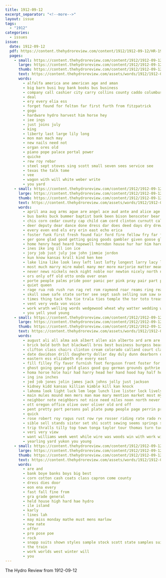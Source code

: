 ```yaml
---
title: 1912-09-12
excerpt_separator: "<!--more-->"
layout: issue
tags:
  - "1912"
categories:
  - issues
issue:
  date: 1912-09-12
  pdf: https://content.thehydroreview.com/content/1912/1912-09-12/HR-1912-09-12.pdf
  pages:
    - small: https://content.thehydroreview.com/content/1912/1912-09-12/small/HR-1912-09-12-01.jpg
      large: https://content.thehydroreview.com/content/1912/1912-09-12/large/HR-1912-09-12-01.jpg
      thumb: https://content.thehydroreview.com/content/1912/1912-09-12/thumbnails/HR-1912-09-12-01.jpg
      text: https://content.thehydroreview.com/assets/words/1912/1912-09-12/HR-1912-09-12-01.txt
      words:
        - alfalfa america ane american age and aman
        - big barn busi buy bank books bus business
        - company call cashier city carry collins county caddo columbus came come
        - deal
        - ery every elia ess
        - forget found for felton far first furth from fitzpatrick
        - gogo
        - hardware hydro harvest him horse hey
        - iee ings
        - just joins july
        - king
        - liberty last large lily long
        - mon man mach may
        - new nails need not
        - organ ores old
        - piano pope palace portal power
        - quicke
        - rew roy rebar
        - steel sept stoves sing scott small seven sees service see
        - texas the talk tome
        - vee
        - wagon with will white weber write
        - you yard
    - small: https://content.thehydroreview.com/content/1912/1912-09-12/small/HR-1912-09-12-02.jpg
      large: https://content.thehydroreview.com/content/1912/1912-09-12/large/HR-1912-09-12-02.jpg
      thumb: https://content.thehydroreview.com/content/1912/1912-09-12/thumbnails/HR-1912-09-12-02.jpg
      text: https://content.thehydroreview.com/assets/words/1912/1912-09-12/HR-1912-09-12-02.txt
      words:
        - april ana aug arms ague are angel ace aud ante and alice age ara ashton all ale airy ales
        - bus banks buck bummer baptist bank been bison benscoter bear best brave better bet black bradley buman bell bere bound bag beaver beat beld bee but bis bride barn body bard boys bull bur ber bands buus brought back began big bring blood band bud bond bashan belt bing burkhalter belle burn bans
        - chis corn cedar county cap child cam cord clinton curnutt calm chambers cold came creek chill change car cox cry cashier city caddo care cash come click close comfort calmer curly clara church courage chair colson chase curtis company
        - deer deputy dear dance done dress dar does deed days dry drew diss dout doy door der dollar darling day down dog dia daze
        - every even end els ery erin east echo erica
        - foster funk first fresh found fair ford fire fellow fry far fret friday foot farrell fron fed foor forward from frank for fell
        - ger gone glad good getting going goods gambler given goose glass ground greeson ging graham grew grace ghost
        - home henry head heard hopewell herndon house hur har him hard hot heart hose hair horse hinton how has hydro hor had her husband hamlet hell hundred human hes hams
        - ines ike ing ill ion ice
        - jory job just july joe john jimmie jordon
        - kun know kansas krall kind ken kee
        - lake lina like look levy left last lofty longest larry lacy lawson lord late low love live line let lory lodge ler life latter little
        - most much marry mire mabel many mer more marjorie matter mean mildred means march mar monroe might mens morning mat miles mallory mound miller maly men mil miss markt man mae monday made
        - never news nickels neck night noble nor newton nicely north need negro now nees not novel name new
        - ors only off old otto onda over onan
        - porte people palms pride poor panic per pink pray pair part president place passen pleasure pitzer panther pull par pretty pelton pale private pound precious
        - quiet queen
        - rage rua rob rush run rag ret rom raymond roar reams ring ready ralph ran rich reach round regen rupert rater rope rang roy race room
        - skull sowe safe state sorter see sept sash selling sum saw seen sit sell strength self selz six start star soul say storm speak shoulders shook shock savage sarah sheriff she smile sar strode signal september school sat shake sot stops show sue strong sun set stand saturday such said sunday stuff save sweet sand struck still
        - times thing tack tha tie trala ties temple the tor toto treas tell than then tartal tave ten tittle taylor too tei talent train them tuck tall toot ton trom towle texas tue
        - vent very veda von voice
        - work wrath welling words wedgewood wheat why watter wedding weakly wes whistle will west wen woods while weak wear went wax writer wit week with way wee white wife ware weight wide want wring wild wall word well windows was worth
        - you yell youd young
    - small: https://content.thehydroreview.com/content/1912/1912-09-12/small/HR-1912-09-12-03.jpg
      large: https://content.thehydroreview.com/content/1912/1912-09-12/large/HR-1912-09-12-03.jpg
      thumb: https://content.thehydroreview.com/content/1912/1912-09-12/thumbnails/HR-1912-09-12-03.jpg
      text: https://content.thehydroreview.com/assets/words/1912/1912-09-12/HR-1912-09-12-03.txt
      words:
        - august ali all alma ask albert allen ain alberto ard arm are able aman and anna acres
        - brick bold both but blackwell bros best business burgess bear bay bring ball big bank black bridge bottle box bryant been block brood binder blood butter barn bond bridgeport bitter
        - clifton class chairs clinton cream colorado calland court clark car crewe col case call can close colo chandler cook carter clerk cedar cure carrow chambers canyon cattle city cane county come came chair calvert cot cotton caddo cor corn colt carry carney copus cash
        - date davidson drill daugherty dollar day duly dunn dearborn during daniels demo dorothy days dora dark dean done
        - eastern ess elizabeth ele every east
        - fill filley fly favor furnish foot ferguson front foster for falling field fead fall from ford full first folks far friday frank farm friends fresh fair fever
        - ghost going geary gold glass good guy german grounds guthrie gorton general given games goods
        - homa horse hole hair had harry head her hand hood hay half how home hurry hinton hill harness hall hazel howard hens health hardware held has harrow hydro henry high house hastings him hen
        - ing ina inches
        - jed job jones jolin james jack johns jolly just jackson
        - kidney kidd kansas killian kimble kill kan knock
        - lahoma look light luck lem lege lunch live lister lock lively let left lowell lillian little less lewis lake large lease longer last lion lacy
        - main mules mound men mers man mae mary mention market most myers mill morning monday mabel matter machin must mung missouri mildred made marsh malsom monte migl mule mills many mare miss morn miles mer milk
        - neighbor note neighbors not nice need niles noon north never new night near notice
        - ott oregon office olive over oliver old ord off
        - pent pretty port persons pal plate pump people page perrin present public parra palmer past piano per part pipe pos por pope price
        - quick
        - rose robert roy ragus rust row rye rosser riding rate rado rec run roberts rock route river range round
        - sible sell stands sister set shi scott sewing seems springs super swing styles stove see sall sunday stock sale seed smith son summer school shoats shuck story sins south september sat she six safe said standing sept sack soon send saving score store sweep state settle southall saturday stan
        - trip thralls tilly top town tonga taylor tour thomas turn tucker thrash ten taken the teacher trom than tailor tilley them try team
        - veri very view
        - want williams week went while wire was woods win with work wind weatherford wheat walker watch willing word wagon weeks wil wife west whitchurch will
        - yearling yard yukon you young
    - small: https://content.thehydroreview.com/content/1912/1912-09-12/small/HR-1912-09-12-04.jpg
      large: https://content.thehydroreview.com/content/1912/1912-09-12/large/HR-1912-09-12-04.jpg
      thumb: https://content.thehydroreview.com/content/1912/1912-09-12/thumbnails/HR-1912-09-12-04.jpg
      text: https://content.thehydroreview.com/assets/words/1912/1912-09-12/HR-1912-09-12-04.txt
      words:
        - are and
        - bank boye banks boys big best
        - corn cotton cash coats class capron come county
        - dress dies door
        - eon ena every
        - fast fall fine from
        - gra grade general
        - held house high hard hae hydro
        - ile island
        - karly
        - lines lah
        - may miss monday mathe must mens marlow
        - new nate
        - offer
        - pro pose poe
        - rock
        - snapp suits shown styles sample stock scott state samples suit straub suite sale store
        - the train
        - work worlds west winter will
        - you
---
```


The Hydro Review from 1912-09-12

<!--more-->


